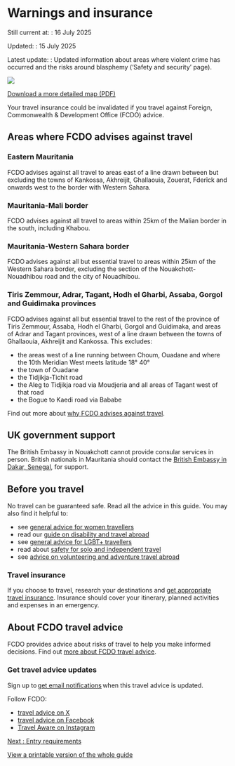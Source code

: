 # Warnings and insurance

Still current at:
:   16 July 2025

Updated:
:   15 July 2025

Latest update:
:   Updated information about areas where violent crime has occurred and the risks around blasphemy (‘Safety and security’ page).

![](https://assets.publishing.service.gov.uk/media/675319b87e5323915d6a0428/FCDO__TA__027_-_Mauritania_Travel_Advice_Ed6__WEB_.jpg)


[Download a more detailed map (PDF)](https://assets.publishing.service.gov.uk/media/675319b8dcabf976e5fb007a/FCDO__TA__027_-_Mauritania_Travel_Advice_Ed6.pdf)

Your travel insurance could be invalidated if you travel against Foreign, Commonwealth & Development Office (FCDO) advice.

## Areas where FCDO advises against travel

### Eastern Mauritania

FCDO advises against all travel to areas east of a line drawn between but excluding the towns of Kankossa, Akhreijit, Ghallaouia, Zouerat, Fderîck and onwards west to the border with Western Sahara.

### Mauritania-Mali border

FCDO advises against all travel to areas within 25km of the Malian border in the south, including Khabou.

### Mauritania-Western Sahara border

FCDO advises against all but essential travel to areas within 25km of the Western Sahara border, excluding the section of the Nouakchott-Nouadhibou road and the city of Nouadhibou.

### Tiris Zemmour, Adrar, Tagant, Hodh el Gharbi, Assaba, Gorgol and Guidimaka provinces

FCDO advises against all but essential travel to the rest of the province of Tiris Zemmour, Assaba, Hodh el Gharbi, Gorgol and Guidimaka, and areas of Adrar and Tagant provinces, west of a line drawn between the towns of Ghallaouia, Akhreijit and Kankossa. This excludes:

* the areas west of a line running between Choum, Ouadane and where the 10th Meridian West meets latitude 18° 40°
* the town of Ouadane
* the Tidjikja-Tichit road
* the Aleg to Tidjikja road via Moudjeria and all areas of Tagant west of that road
* the Bogue to Kaedi road via Bababe

Find out more about [why FCDO advises against travel](/foreign-travel-advice/mauritania/safety-and-security).

## UK government support

The British Embassy in Nouakchott cannot provide consular services in person. British nationals in Mauritania should contact the [British Embassy in Dakar, Senegal](https://www.gov.uk/world/organisations/british-embassy-dakar), for support.

## Before you travel

No travel can be guaranteed safe. Read all the advice in this guide. You may also find it helpful to:

* see [general advice for women travellers](https://www.gov.uk/guidance/advice-for-women-travelling-abroad)
* read our [guide on disability and travel abroad](https://www.gov.uk/government/publications/disabled-travellers)
* see [general advice for LGBT+ travellers](https://www.gov.uk/guidance/lesbian-gay-bisexual-and-transgender-foreign-travel-advice)
* read about [safety for solo and independent travel](https://www.gov.uk/guidance/solo-and-independent-travel)
* see [advice on volunteering and adventure travel abroad](https://www.gov.uk/guidance/safer-adventure-travel-and-volunteering-overseas)

### Travel insurance

If you choose to travel, research your destinations and [get appropriate travel insurance](https://www.gov.uk/guidance/foreign-travel-insurance). Insurance should cover your itinerary, planned activities and expenses in an emergency.

## About FCDO travel advice

FCDO provides advice about risks of travel to help you make informed decisions. Find out [more about FCDO travel advice](https://www.gov.uk/guidance/about-foreign-commonwealth-development-office-travel-advice).

### Get travel advice updates

Sign up to [get email notifications](https://www.gov.uk/foreign-travel-advice/mauritania/email-signup) when this travel advice is updated.

Follow FCDO:

* [travel advice on X](https://x.com/fcdotravelgovuk)
* [travel advice on Facebook](https://www.facebook.com/FCDOTravel/)
* [Travel Aware on Instagram](https://www.instagram.com/accounts/login/?next=https%3A%2F%2Fwww.instagram.com%2Ftravelaware%2F&is_from_rle)

[Next
:
Entry requirements](/foreign-travel-advice/mauritania/entry-requirements)

[View a printable version of the whole guide](/foreign-travel-advice/mauritania/print)